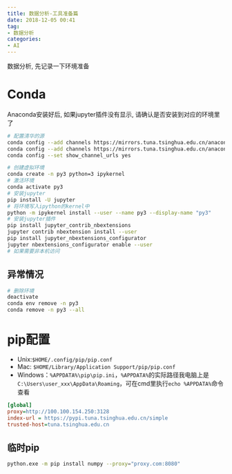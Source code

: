 ```yaml
---
title: 数据分析-工具准备篇
date: 2018-12-05 00:41
tag:
- 数据分析
categories:
- AI
---
```

数据分析, 先记录一下环境准备
<!--more-->
# Conda
Anaconda安装好后, 如果jupyter插件没有显示, 请确认是否安装到对应的环境里了
```bash
# 配置清华的源
conda config --add channels https://mirrors.tuna.tsinghua.edu.cn/anaconda/pkgs/free/
conda config --add channels https://mirrors.tuna.tsinghua.edu.cn/anaconda/pkgs/main/
conda config --set show_channel_urls yes
```

```bash
# 创建虚拟环境
conda create -n py3 python=3 ipykernel
# 激活环境
conda activate py3
# 安装jupyter
pip install -U jupyter
# 将环境写入ipython的kernel中
python -m ipykernel install --user --name py3 --display-name "py3"
# 安装jupyter插件
pip install jupyter_contrib_nbextensions
jupyter contrib nbextension install --user
pip install jupyter_nbextensions_configurator
jupyter nbextensions_configurator enable --user
# 如果需要非本机访问

```

## 异常情况
```bash
# 删除环境
deactivate
conda env remove -n py3
conda remove -n py3 --all
```
# pip配置

-   Unix:`$HOME/.config/pip/pip.conf`
-   Mac:  `$HOME/Library/Application Support/pip/pip.conf`
-   Windows：`%APPDATA%\pip\pip.ini`，`%APPDATA%`的实际路径我电脑上是`C:\Users\user_xxx\AppData\Roaming`，可在cmd里执行`echo %APPDATA%`命令查看

```ini
[global]
proxy=http://100.100.154.250:3128
index-url = https://pypi.tuna.tsinghua.edu.cn/simple
trusted-host=tuna.tsinghua.edu.cn
```
## 临时pip
```bash
python.exe -m pip install numpy --proxy="proxy.com:8080"
```
<!--stackedit_data:
eyJoaXN0b3J5IjpbODQ5NDIyMzgxLDg1NjYxOTIyOF19
-->